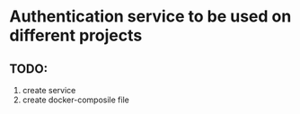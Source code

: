 # Authentication service to be used on different projects


## TODO:
1) create service
2) create docker-composile file


